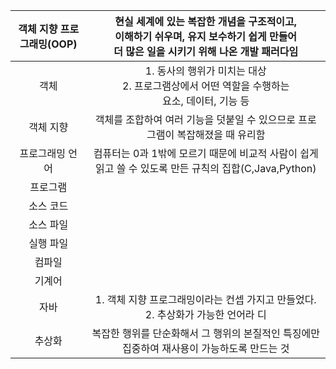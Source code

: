 
| <center>객체 지향 프로그래밍(OOP)</center> | 현실 세계에 있는 복잡한 개념을 구조적이고,<br>이해하기 쉬우며, 유지 보수하기 쉽게 만들어<br>더 많은 일을 시키기 위해 나온 개발 패러다임 |
| :-------------------------------: | :-------------------------------------------------------------------------------: |
|        <center>객체</center>        |        1. 동사의 행위가 미치는 대상<br>2. 프로그램상에서 어떤 역할을 수행하는<br>      요소, 데이터, 기능 등         |
|      <center>객체 지향</center>       |                   객체를 조합하여 여러 기능을 덧붙일 수 있으므로 프로그램이 복잡해졌을 때 유리함                    |
|             프로그래밍 언어              |        컴퓨터는 0과 1밖에 모르기 때문에 비교적 사람이 쉽게 읽고 쓸 수 있도록 만든 규칙의 집합(C,Java,Python)         |
|               프로그램                |                                                                                   |
|               소스 코드               |                                                                                   |
|               소스 파일               |                                                                                   |
|               실행 파일               |                                                                                   |
|                컴파일                |                                                                                   |
|                기계어                |                                                                                   |
|                자바                 |                1. 객체 지향 프로그래밍이라는 컨셉 가지고 만들었다.<br>2. 추상화가 가능한 언어라 디                |
|                추상화                |                복잡한 행위를 단순화해서 그 행위의 본질적인 특징에만 집중하여 재사용이 가능하도록 만드는 것                |
